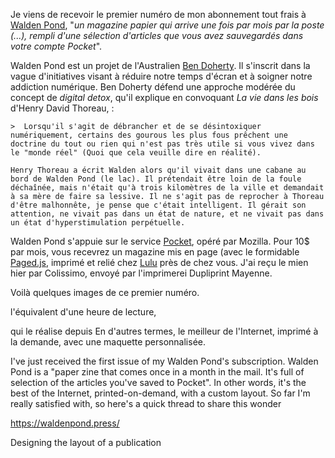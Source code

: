 Je viens de recevoir le premier numéro de mon abonnement tout frais à [Walden Pond](https://waldenpond.press/), "*un magazine papier qui arrive une fois par mois par la poste (...), rempli d'une sélection d'articles que vous avez sauvegardés dans votre compte Pocket*".

Walden Pond est un projet de l'Australien [Ben Doherty](https://notionparallax.co.uk/). Il s'inscrit dans la vague d'initiatives visant à réduire notre temps d'écran et à soigner notre addiction numérique. Ben Doherty défend une approche modérée du concept de *digital detox*, qu'il explique en convoquant *La vie dans les bois* d'Henry David Thoreau, : 

    >  Lorsqu'il s'agit de débrancher et de se désintoxiquer numériquement, certains des gourous les plus fous prêchent une doctrine du tout ou rien qui n'est pas très utile si vous vivez dans le "monde réel" (Quoi que cela veuille dire en réalité).
    
    Henry Thoreau a écrit Walden alors qu'il vivait dans une cabane au bord de Walden Pond (le lac). Il prétendait être loin de la foule déchaînée, mais n'était qu'à trois kilomètres de la ville et demandait à sa mère de faire sa lessive. Il ne s'agit pas de reprocher à Thoreau d'être malhonnête, je pense que c'était intelligent. Il gérait son attention, ne vivait pas dans un état de nature, et ne vivait pas dans un état d'hyperstimulation perpétuelle.

Walden Pond s'appuie sur le service [Pocket](https://getpocket.com), opéré par Mozilla. Pour 10$ par mois, vous recevrez un magazine mis en page (avec le formidable [Paged.js](https://paged.js), imprimé et relié chez [Lulu](https://lulu.com) près de chez vous. J'ai reçu le mien hier par Colissimo, envoyé par l'imprimerei Dupliprint Mayenne. 

Voilà quelques images de ce premier numéro. 

l'équivalent d'une heure de lecture, 





qui le réalise depuis 
En d'autres termes, le meilleur de l'Internet, imprimé à la demande, avec une maquette personnalisée.


I've just received the first issue of my Walden Pond's subscription. Walden Pond is a "paper zine that comes once in a month in the mail. It's full of selection of the articles you've saved to Pocket". In other words, it's the best of the Internet, printed-on-demand, with a custom layout. 
So far I'm really satisfied with, so here's a quick thread to share this wonder 

https://waldenpond.press/


Designing the layout of a publication
